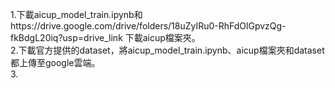 1.下載aicup_model_train.ipynb和https://drive.google.com/drive/folders/18uZyIRu0-RhFdOlGpvzQg-fkBdgL20iq?usp=drive_link 下載aicup檔案夾。<br>
2.下載官方提供的dataset，將aicup_model_train.ipynb、aicup檔案夾和dataset都上傳至google雲端。<br>
3.
